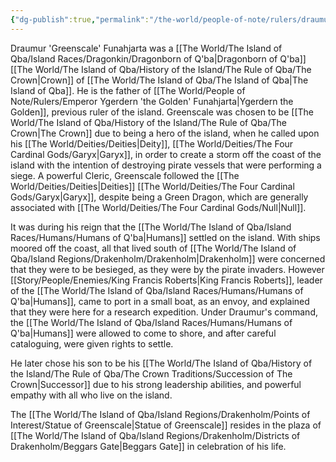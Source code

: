 ```yaml
---
{"dg-publish":true,"permalink":"/the-world/people-of-note/rulers/draumur-greenscale-funahjarta/"}
---
```



Draumur 'Greenscale' Funahjarta was a [[The World/The Island of Qba/Island Races/Dragonkin/Dragonborn of Q'ba\|Dragonborn of Q'ba]] [[The World/The Island of Qba/History of the Island/The Rule of Qba/The Crown\|Crown]] of [[The World/The Island of Qba/The Island of Qba\|The Island of Qba]]. He is the father of [[The World/People of Note/Rulers/Emperor Ygerdern 'the Golden' Funahjarta\|Ygerdern the Golden]], previous ruler of the island.
Greenscale was chosen to be [[The World/The Island of Qba/History of the Island/The Rule of Qba/The Crown\|The Crown]] due to being a hero of the island, when he called upon his [[The World/Deities/Deities\|Deity]], [[The World/Deities/The Four Cardinal Gods/Garyx\|Garyx]], in order to create a storm off the coast of the island with the intention of destroying pirate vessels that were performing a siege.
A powerful Cleric, Greenscale followed the [[The World/Deities/Deities\|Deities]] [[The World/Deities/The Four Cardinal Gods/Garyx\|Garyx]], despite being a Green Dragon, which are generally associated with [[The World/Deities/The Four Cardinal Gods/Null\|Null]].

It was during his reign that the [[The World/The Island of Qba/Island Races/Humans/Humans of Q'ba\|Humans]] settled on the island. With ships moored off the coast, all that lived south of [[The World/The Island of Qba/Island Regions/Drakenholm/Drakenholm\|Drakenholm]] were concerned that they were to be besieged, as they were by the pirate invaders. However [[Story/People/Enemies/King Francis Roberts\|King Francis Roberts]], leader of the [[The World/The Island of Qba/Island Races/Humans/Humans of Q'ba\|Humans]], came to port in a small boat, as an envoy, and explained that they were here for a research expedition. Under Draumur's command, the [[The World/The Island of Qba/Island Races/Humans/Humans of Q'ba\|Humans]] were allowed to come to shore, and after careful cataloguing, were given rights to settle.

He later chose his son to be his [[The World/The Island of Qba/History of the Island/The Rule of Qba/The Crown Traditions/Succession of The Crown\|Successor]] due to his strong leadership abilities, and powerful empathy with all who live on the island. 

The [[The World/The Island of Qba/Island Regions/Drakenholm/Points of Interest/Statue of Greenscale\|Statue of Greenscale]] resides in the plaza of [[The World/The Island of Qba/Island Regions/Drakenholm/Districts of Drakenholm/Beggars Gate\|Beggars Gate]] in celebration of his life.